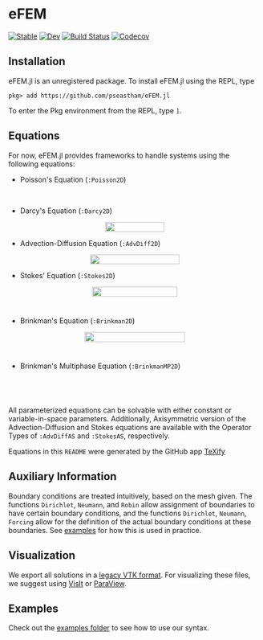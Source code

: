 # eFEM

[![Stable](https://img.shields.io/badge/docs-stable-blue.svg)](https://pseastham.github.io/eFEM.jl/stable)
[![Dev](https://img.shields.io/badge/docs-dev-blue.svg)](https://pseastham.github.io/eFEM.jl/dev)
[![Build Status](https://travis-ci.com/pseastham/eFEM.jl.svg?branch=master)](https://travis-ci.com/pseastham/eFEM.jl)
[![Codecov](https://codecov.io/gh/pseastham/eFEM.jl/branch/master/graph/badge.svg)](https://codecov.io/gh/pseastham/eFEM.jl)

## Installation

eFEM.jl is an unregistered package. To install eFEM.jl using the REPL, type

`pkg> add https://github.com/pseastham/eFEM.jl`

To enter the Pkg environment from the REPL, type `]`.

## Equations

For now, eFEM.jl provides frameworks to handle systems using the following equations:

* Poisson's Equation (`:Poisson2D`)

<p align="center"><img src="/tex/a1e55dd0d6f8247d8b884e241419c34e.svg?invert_in_darkmode&sanitize=true" align=middle width=75.003885pt height=17.399144399999997pt/></p>

* Darcy's Equation (`:Darcy2D`)

<p align="center"><img src="/tex/3ba9ca5ab07d4c987d667c9f4956512c.svg?invert_in_darkmode&sanitize=true" align=middle width=118.8451539pt height=19.726228499999998pt/></p>

* Advection-Diffusion Equation (`:AdvDiff2D`)

<p align="center"><img src="/tex/50aaf8695606a64a2aba3412a4cd7ca3.svg?invert_in_darkmode&sanitize=true" align=middle width=178.72117724999998pt height=19.726228499999998pt/></p>

* Stokes' Equation (`:Stokes2D`)

<p align="center"><img src="/tex/f7e35892f79b733caf605eb9762d82c0.svg?invert_in_darkmode&sanitize=true" align=middle width=170.03593694999998pt height=19.726228499999998pt/></p>
<p align="center"><img src="/tex/efbfbcd0f130f2b91fea06b34868e681.svg?invert_in_darkmode&sanitize=true" align=middle width=66.2097216pt height=11.232861749999998pt/></p>

* Brinkman's Equation (`:Brinkman2D`)

<p align="center"><img src="/tex/07e57a540d72768f0e3d8ca41934ad8a.svg?invert_in_darkmode&sanitize=true" align=middle width=200.24691225pt height=19.726228499999998pt/></p>
<p align="center"><img src="/tex/efbfbcd0f130f2b91fea06b34868e681.svg?invert_in_darkmode&sanitize=true" align=middle width=66.2097216pt height=11.232861749999998pt/></p>

* Brinkman's Multiphase Equation (`:BrinkmanMP2D`)

<p align="center"><img src="/tex/8b86a228922df2e57a458e4cbd5379e8.svg?invert_in_darkmode&sanitize=true" align=middle width=186.47236739999997pt height=17.399144399999997pt/></p>
<p align="center"><img src="/tex/efbfbcd0f130f2b91fea06b34868e681.svg?invert_in_darkmode&sanitize=true" align=middle width=66.2097216pt height=11.232861749999998pt/></p>

All parameterized equations can be solvable with either constant or variable-in-space parameters. Additionally, Axisymmetric version of the Advection-Diffusion and Stokes equations are available with the Operator Types of `:AdvDiffAS` and `:StokesAS`, respectively. 

Equations in this `README` were generated by the GitHub app [TeXify](https://github.com/apps/texify)

## Auxiliary Information

Boundary conditions are treated intuitively, based on the mesh given. The functions `Dirichlet`, `Neumann`, and `Robin` allow assignment of boundaries to have certain boundary conditions, and the functions `Dirichlet`, `Neumann`, `Forcing` allow for the definition of the actual boundary conditions at these boundaries. See [examples](examples/) for how this is used in practice.

## Visualization

We export all solutions in a [legacy VTK format](https://www.vtk.org/VTK/img/file-formats.pdf). For visualizing these files, we suggest using [VisIt](https://wci.llnl.gov/simulation/computer-codes/visit/) or [ParaView](https://www.paraview.org/).

## Examples 

Check out the [examples folder](examples/) to see how to use our syntax.